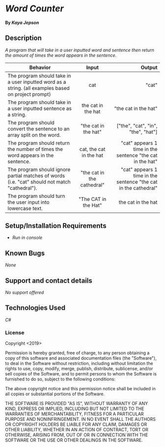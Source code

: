 # _Word Counter_

#### By _**Kaya Jepson**_

## Description

_A program that will take in a user inputted word and sentence then return the amount of times the word appears in the sentence._

| Behavior | Input | Output |
| ------------- |:-------------:| -----:|
| The program should take in a user inputted word as a string. (all examples based on project prompt) | cat | "cat" |
| The program should take in a user inputted sentence as a string. | the cat in the hat | "the cat in the hat" |
| The program should convert the sentence to an array split on the word. | "the cat in the hat" | ["the", "cat", "in", "the", "hat"] |
| The program should return the number of times the word appears in the sentence. | cat, the cat in the hat | "cat" appears 1 time in the sentence "the cat in the hat" |
| The program should ignore partial matches of words (i.e. "cat" should not match "cathedral"). | "the cat in the cathedral" | "cat" appears 1 time in the sentence "the cat in the cathedral" |
| The program should turn the user input into lowercase text. | "The CAT in the Hat" | the cat in the hat |

## Setup/Installation Requirements

* _Run in console_

## Known Bugs

_None_

## Support and contact details

_No support offered_

## Technologies Used

_C#_

### License

Copyright <2019> <Kaya Jepson>

Permission is hereby granted, free of charge, to any person obtaining a copy of this software and associated documentation files (the "Software"), to deal in the Software without restriction, including without limitation the rights to use, copy, modify, merge, publish, distribute, sublicense, and/or sell copies of the Software, and to permit persons to whom the Software is furnished to do so, subject to the following conditions:

The above copyright notice and this permission notice shall be included in all copies or substantial portions of the Software.

THE SOFTWARE IS PROVIDED "AS IS", WITHOUT WARRANTY OF ANY KIND, EXPRESS OR IMPLIED, INCLUDING BUT NOT LIMITED TO THE WARRANTIES OF MERCHANTABILITY, FITNESS FOR A PARTICULAR PURPOSE AND NONINFRINGEMENT. IN NO EVENT SHALL THE AUTHORS OR COPYRIGHT HOLDERS BE LIABLE FOR ANY CLAIM, DAMAGES OR OTHER LIABILITY, WHETHER IN AN ACTION OF CONTRACT, TORT OR OTHERWISE, ARISING FROM, OUT OF OR IN CONNECTION WITH THE SOFTWARE OR THE USE OR OTHER DEALINGS IN THE SOFTWARE.
